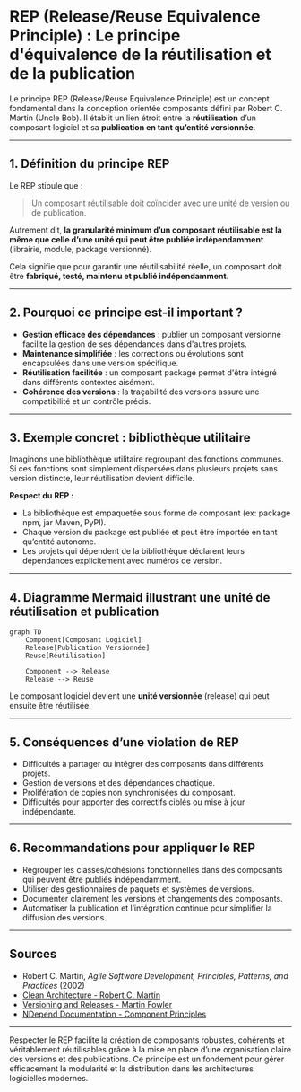 # REP (Release/Reuse Equivalence Principle) : Le principe d'équivalence de la réutilisation et de la publication

Le principe REP (Release/Reuse Equivalence Principle) est un concept fondamental dans la conception orientée composants défini par Robert C. Martin (Uncle Bob). Il établit un lien étroit entre la **réutilisation** d’un composant logiciel et sa **publication en tant qu’entité versionnée**.

---

## 1. Définition du principe REP

Le REP stipule que :

> Un composant réutilisable doit coïncider avec une unité de version ou de publication.

Autrement dit, **la granularité minimum d’un composant réutilisable est la même que celle d’une unité qui peut être publiée indépendamment** (librairie, module, package versionné).

Cela signifie que pour garantir une réutilisabilité réelle, un composant doit être **fabriqué, testé, maintenu et publié indépendamment**.

---

## 2. Pourquoi ce principe est-il important ?

- **Gestion efficace des dépendances** : publier un composant versionné facilite la gestion de ses dépendances dans d'autres projets.
- **Maintenance simplifiée** : les corrections ou évolutions sont encapsulées dans une version spécifique.
- **Réutilisation facilitée** : un composant packagé permet d'être intégré dans différents contextes aisément.
- **Cohérence des versions** : la traçabilité des versions assure une compatibilité et un contrôle précis.

---

## 3. Exemple concret : bibliothèque utilitaire

Imaginons une bibliothèque utilitaire regroupant des fonctions communes. Si ces fonctions sont simplement dispersées dans plusieurs projets sans version distincte, leur réutilisation devient difficile.

**Respect du REP :**

- La bibliothèque est empaquetée sous forme de composant (ex: package npm, jar Maven, PyPI).
- Chaque version du package est publiée et peut être importée en tant qu’entité autonome.
- Les projets qui dépendent de la bibliothèque déclarent leurs dépendances explicitement avec numéros de version.

---

## 4. Diagramme Mermaid illustrant une unité de réutilisation et publication

```mermaid
graph TD
    Component[Composant Logiciel]
    Release[Publication Versionnée]
    Reuse[Réutilisation]
    
    Component --> Release
    Release --> Reuse
```

Le composant logiciel devient une **unité versionnée** (release) qui peut ensuite être réutilisée.

---

## 5. Conséquences d’une violation de REP

- Difficultés à partager ou intégrer des composants dans différents projets.
- Gestion de versions et des dépendances chaotique.
- Prolifération de copies non synchronisées du composant.
- Difficultés pour apporter des correctifs ciblés ou mise à jour indépendante.

---

## 6. Recommandations pour appliquer le REP

- Regrouper les classes/cohésions fonctionnelles dans des composants qui peuvent être publiés indépendamment.
- Utiliser des gestionnaires de paquets et systèmes de versions.
- Documenter clairement les versions et changements des composants.
- Automatiser la publication et l’intégration continue pour simplifier la diffusion des versions.

---

## Sources

- Robert C. Martin, *Agile Software Development, Principles, Patterns, and Practices* (2002)  
- [Clean Architecture - Robert C. Martin](https://blog.cleancoder.com/uncle-bob/2012/08/13/the-component-principles.html)  
- [Versioning and Releases - Martin Fowler](https://martinfowler.com/articles/versioning.html)  
- [NDepend Documentation - Component Principles](https://www.ndepend.com/docs/component-principles)  

---

Respecter le REP facilite la création de composants robustes, cohérents et véritablement réutilisables grâce à la mise en place d’une organisation claire des versions et des publications. Ce principe est un fondement pour gérer efficacement la modularité et la distribution dans les architectures logicielles modernes.